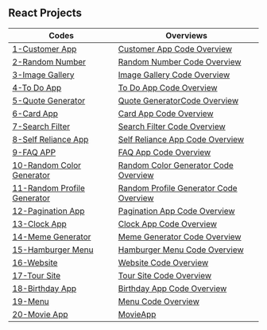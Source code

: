 ## React Projects 
| Codes | Overviews|
| --- | --- |      
|[1-Customer App ](https://github.com/mahir097/React-Projeleri/assets/99602660/e01ea782-6253-4e15-8ca8-8eb18f567ae3) |[Customer App Code Overview](https://github.com/mahir097/React-Projeleri/assets/99602660/ef42d602-01cf-4e83-a159-3ff7322b3870) |
|[2-Random Number ](https://codesandbox.io/s/random-number-56nczs?file=/src/App.js) |[Random Number Code Overview](https://github.com/mahir097/React-Projeleri/assets/99602660/0ea72270-2d34-49ef-8d15-c3c01ec69dcc) |
|[3-Image Gallery ](https://codesandbox.io/s/image-gallery-vw6dn2?file=/src/App.js) |[Image Gallery Code Overview](https://github.com/mahir097/React-Projeleri/assets/99602660/b044fbce-c902-4bf2-9aa1-dc0029a93804) |
|[4-To Do App ](https://codesandbox.io/s/to-do-app-x6v3p4?file=/src/App.js) |[To Do App Code Overview](https://github.com/mahir097/React-Projeleri/assets/99602660/5514cdb8-1da0-4875-8293-a8aac0345511) |
|[5-Quote Generator ](https://codesandbox.io/s/quote-generator-s8f26w?file=/src/App.js) |[Quote GeneratorCode Overview](https://github.com/mahir097/React-Projeleri/assets/99602660/8ea594bc-dcdb-46e4-a5a2-95b82c3394ee) |
|[6-Card App ](https://codesandbox.io/s/card-app-r6tskh?file=/src/App.js) |[Card App Code Overview](https://github.com/mahir097/React-Projeleri/assets/99602660/9d7b9c0d-f3af-4d9c-9b80-36ee2f83017e) |
|[7-Search Filter](https://codesandbox.io/s/search-filter-2fxfry?file=/src/App.js)|[Search Filter Code Overview](https://github.com/mahir097/React-Projeleri/assets/99602660/53d609f9-275c-413f-823c-6e57eabde272)|
|[8-Self Reliance App](https://codesandbox.io/s/self-reliance-app-dn3dt5?file=/src/App.js)| [Self Reliance App Code Overview](https://github.com/mahir097/React-Projeleri/assets/99602660/4abf4fd1-0216-491a-8fae-c88d13dbd288)| 
[9-FAQ APP](https://codesandbox.io/s/faq-app-g5yswy?file=/src/App.js)|[FAQ App Code Overview](https://github.com/mahir097/React-Projeleri/assets/99602660/1dcd0e3c-545b-4a5a-96f5-167d921fad41)|
|[10-Random Color Generator](https://codesandbox.io/s/random-color-generator-phgsxl?file=/src/App.js)|[Random Color Generator Code Overview](https://github.com/mahir097/React-Projeleri/assets/99602660/307d2461-c49b-4255-9191-1a2d83c84df2)|
|[11-Random Profile Generator](https://codesandbox.io/s/random-profile-generator-qzx2sk?file=/src/App.js)|[Random Profile Generator Code Overview](https://github.com/mahir097/React-Projeleri/assets/99602660/c6414b20-b203-434e-bb50-73fe0f0a47e5)|
|[12-Pagination App](https://codesandbox.io/s/pagination-app-q4dsj6?file=/src/App.js)|[Pagination App Code Overview ](https://github.com/mahir097/React-Projeleri/assets/99602660/bd887f6a-ff7a-4404-bef5-11f349668cba)|
|[13-Clock App](https://codesandbox.io/s/timer-app-374xnf?file=/src/App.js)|[Clock App Code Overview](https://github.com/mahir097/React-Projeleri/assets/99602660/e95e1516-83d8-4c05-9550-c219825569e4)|
|[14-Meme Generator](https://codesandbox.io/s/meme-generator-mn693v?file=/src/App.js)|[Meme Generator Code Overview](https://github.com/mahir097/React-Projeleri/assets/99602660/c69f1d1c-8acc-4b32-aad4-96aa6eebda13)|
|[15-Hamburger Menu](https://codesandbox.io/s/hamburger-menu-c58g3m?file=/src/App.js)|[Hamburger Menu Code Overview](https://github.com/mahir097/React-Projeleri/assets/99602660/51fc59d8-ec89-4025-ac3d-66928914a75a)|
|[16-Website](https://comforting-hotteok-2c7f2f.netlify.app/)|[Website Code Overview](https://github.com/mahir097/React-Projeleri/assets/99602660/c582fbf2-3b18-4bfd-a25b-ca280b42b773)|
|[17-Tour Site](https://elaborate-manatee-db0f05.netlify.app/)|[Tour Site Code Overview](https://github.com/mahir097/React-Projeleri/assets/99602660/7b89dd36-4672-47ba-9aa9-993726e90b08)|
|[18-Birthday App](https://codesandbox.io/s/birthday-app-k7twc7?file=/src/App.js)|[Birthday App Code Overview](https://github.com/mahir097/React-Projeleri/assets/99602660/66fbbe9c-29b6-4a14-810a-18114b35476b)|
|[19-Menu](https://codesandbox.io/s/menu-x2kx89?file=/src/App.js:0-938) | [Menu Code Overview](https://github.com/mahir097/React-Projeleri/assets/99602660/bb33fc82-1626-43eb-8d1e-f3dfd24180c5)|
|[20-Movie App](https://codesandbox.io/s/movie-app-ymw3df?file=/src/App.js) | [MovieApp](https://github.com/mahir097/React-Projeleri/assets/99602660/cfa97fee-2d8b-4ad6-9f08-178351e73b5d) |


